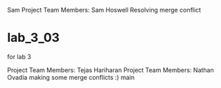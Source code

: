  Sam
Project Team Members:
Sam Hoswell
Resolving merge conflict

# lab_3_03
for lab 3

Project Team Members: 
Tejas Hariharan 
Project Team Members: Nathan Ovadia
making some merge conflicts :)
 main
